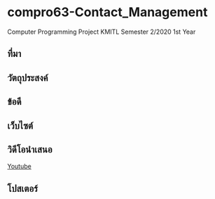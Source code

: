 
# compro63-Contact_Management
Computer Programming Project KMITL Semester 2/2020 1st Year
## ที่มา
## วัตถุประสงค์
## ข้อดี
## เว็บไซต์

## วิดีโอนำเสนอ
[Youtube](https://www.youtube.com/watch?v=NDe-3nXUXG4)
## โปสเตอร์
